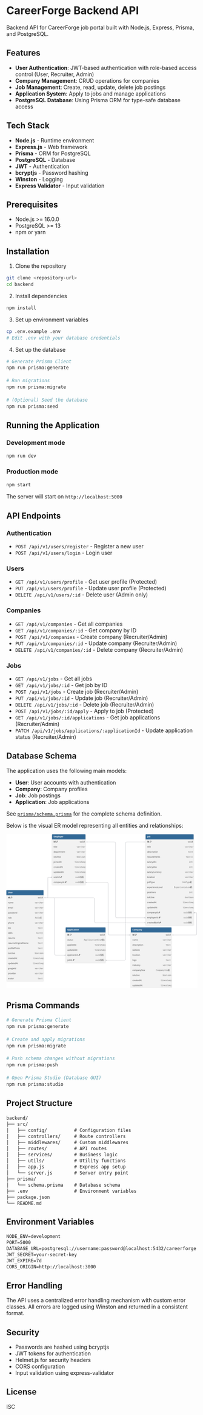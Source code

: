 # CareerForge Backend API

Backend API for CareerForge job portal built with Node.js, Express, Prisma, and PostgreSQL.

## Features

- **User Authentication**: JWT-based authentication with role-based access control (User, Recruiter, Admin)
- **Company Management**: CRUD operations for companies
- **Job Management**: Create, read, update, delete job postings
- **Application System**: Apply to jobs and manage applications
- **PostgreSQL Database**: Using Prisma ORM for type-safe database access

## Tech Stack

- **Node.js** - Runtime environment
- **Express.js** - Web framework
- **Prisma** - ORM for PostgreSQL
- **PostgreSQL** - Database
- **JWT** - Authentication
- **bcryptjs** - Password hashing
- **Winston** - Logging
- **Express Validator** - Input validation

## Prerequisites

- Node.js >= 16.0.0
- PostgreSQL >= 13
- npm or yarn

## Installation

1. Clone the repository
```bash
git clone <repository-url>
cd backend
```

2. Install dependencies
```bash
npm install
```

3. Set up environment variables
```bash
cp .env.example .env
# Edit .env with your database credentials
```

4. Set up the database
```bash
# Generate Prisma Client
npm run prisma:generate

# Run migrations
npm run prisma:migrate

# (Optional) Seed the database
npm run prisma:seed
```

## Running the Application

### Development mode
```bash
npm run dev
```

### Production mode
```bash
npm start
```

The server will start on `http://localhost:5000`

## API Endpoints

### Authentication
- `POST /api/v1/users/register` - Register a new user
- `POST /api/v1/users/login` - Login user

### Users
- `GET /api/v1/users/profile` - Get user profile (Protected)
- `PUT /api/v1/users/profile` - Update user profile (Protected)
- `DELETE /api/v1/users/:id` - Delete user (Admin only)

### Companies
- `GET /api/v1/companies` - Get all companies
- `GET /api/v1/companies/:id` - Get company by ID
- `POST /api/v1/companies` - Create company (Recruiter/Admin)
- `PUT /api/v1/companies/:id` - Update company (Recruiter/Admin)
- `DELETE /api/v1/companies/:id` - Delete company (Recruiter/Admin)

### Jobs
- `GET /api/v1/jobs` - Get all jobs
- `GET /api/v1/jobs/:id` - Get job by ID
- `POST /api/v1/jobs` - Create job (Recruiter/Admin)
- `PUT /api/v1/jobs/:id` - Update job (Recruiter/Admin)
- `DELETE /api/v1/jobs/:id` - Delete job (Recruiter/Admin)
- `POST /api/v1/jobs/:id/apply` - Apply to job (Protected)
- `GET /api/v1/jobs/:id/applications` - Get job applications (Recruiter/Admin)
- `PATCH /api/v1/jobs/applications/:applicationId` - Update application status (Recruiter/Admin)

## Database Schema

The application uses the following main models:
- **User**: User accounts with authentication
- **Company**: Company profiles
- **Job**: Job postings
- **Application**: Job applications

See [`prisma/schema.prisma`](./prisma/schema.prisma) for the complete schema definition.

Below is the visual ER model representing all entities and relationships:

![Database Schema](./assets/database-schema.svg)

## Prisma Commands

```bash
# Generate Prisma Client
npm run prisma:generate

# Create and apply migrations
npm run prisma:migrate

# Push schema changes without migrations
npm run prisma:push

# Open Prisma Studio (Database GUI)
npm run prisma:studio
```

## Project Structure

```
backend/
├── src/
│   ├── config/          # Configuration files
│   ├── controllers/     # Route controllers
│   ├── middlewares/     # Custom middlewares
│   ├── routes/          # API routes
│   ├── services/        # Business logic
│   ├── utils/           # Utility functions
│   ├── app.js           # Express app setup
│   └── server.js        # Server entry point
├── prisma/
│   └── schema.prisma    # Database schema
├── .env                 # Environment variables
├── package.json
└── README.md
```

## Environment Variables

```env
NODE_ENV=development
PORT=5000
DATABASE_URL=postgresql://username:password@localhost:5432/careerforge
JWT_SECRET=your-secret-key
JWT_EXPIRE=7d
CORS_ORIGIN=http://localhost:3000
```

## Error Handling

The API uses a centralized error handling mechanism with custom error classes. All errors are logged using Winston and returned in a consistent format.

## Security

- Passwords are hashed using bcryptjs
- JWT tokens for authentication
- Helmet.js for security headers
- CORS configuration
- Input validation using express-validator

## License

ISC

